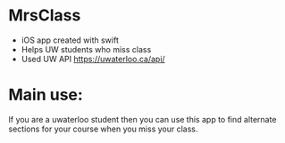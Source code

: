 # MrsClass
- iOS app created with swift
- Helps UW students who miss class
- Used UW API https://uwaterloo.ca/api/
# Main use:  
If you are a uwaterloo student then you can use this app to find alternate sections for your course when you miss your class.  
